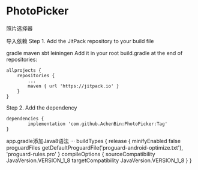 # PhotoPicker
照片选择器

导入依赖
Step 1. Add the JitPack repository to your build file

gradle
maven
sbt
leiningen
Add it in your root build.gradle at the end of repositories:

	allprojects {
		repositories {
			...
			maven { url 'https://jitpack.io' }
		}
	}
Step 2. Add the dependency

	dependencies {
	        implementation 'com.github.AchenBin:PhotoPicker:Tag'
	}

app.gradle添加Java8语法
··· 
  buildTypes {
        release {
            minifyEnabled false
            proguardFiles getDefaultProguardFile('proguard-android-optimize.txt'), 'proguard-rules.pro'
        }
        compileOptions {
            sourceCompatibility JavaVersion.VERSION_1_8
            targetCompatibility JavaVersion.VERSION_1_8
        }
    }
